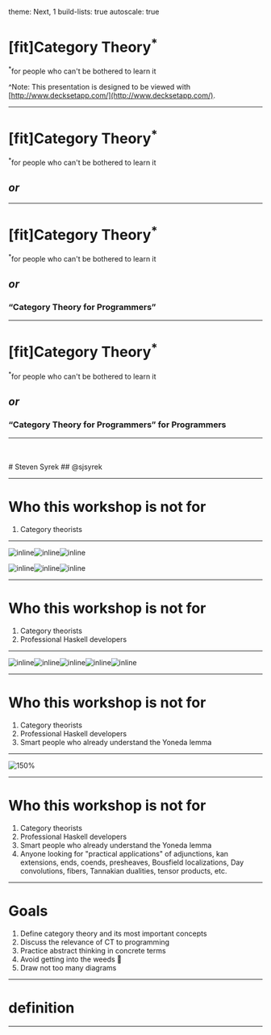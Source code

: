 theme: Next, 1
build-lists: true
autoscale: true

# [fit]Category Theory<sup>*</sup>
<sup>*</sup>for people who can't be bothered to learn it

^Note: This presentation is designed to be viewed with [http://www.decksetapp.com/](http://www.decksetapp.com/).

---

# [fit]Category Theory<sup>*</sup>
<sup>*</sup>for people who can't be bothered to learn it

## _or_

---

# [fit]Category Theory<sup>*</sup>
<sup>*</sup>for people who can't be bothered to learn it

## _or_
### “Category Theory for Programmers”

---

# [fit]Category Theory<sup>*</sup>
<sup>*</sup>for people who can't be bothered to learn it

## _or_
### “Category Theory for Programmers” for Programmers

---

<br>
<br>
# Steven Syrek
## @sjsyrek

---
# Who this workshop is not for
1. Category theorists

---

![inline](img/mac-lane.jpg)![inline](img/lawvere.jpg)![inline](img/cheng.jpg)

![inline](img/pierce.jpg)![inline](img/awodey.jpg)![inline](img/tel.jpg)

---

# Who this workshop is not for
1. Category theorists
2. Professional Haskell developers

---

![inline](img/marlow.jpg)![inline](img/kmett.jpg)![inline](img/freeman.jpg)![inline](img/snoyman.jpg)![inline](img/papu.jpg)

---

# Who this workshop is not for
1. Category theorists
2. Professional Haskell developers
3. Smart people who already understand the Yoneda lemma

---

![150%](img/yoneda.png)

---

# Who this workshop is not for
1. Category theorists
2. Professional Haskell developers
3. Smart people who already understand the Yoneda lemma
4. Anyone looking for "practical applications" of adjunctions, kan extensions, ends, coends, presheaves, Bousfield localizations, Day convolutions, fibers, Tannakian dualities, tensor products, etc.

---

# Goals

1. Define category theory and its most important concepts
2. Discuss the relevance of CT to programming
3. Practice abstract thinking in concrete terms
4. Avoid getting into the weeds 👋
5. Draw not too many diagrams

---

# definition



---
